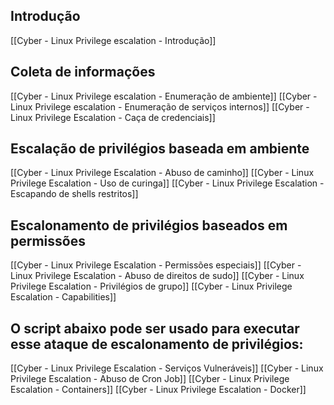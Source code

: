 ## Introdução
[[Cyber - Linux Privilege escalation - Introdução]]

## Coleta de informações
[[Cyber - Linux Privilege escalation - Enumeração de ambiente]]
[[Cyber - Linux Privilege escalation - Enumeração de serviços internos]]
[[Cyber - Linux Privilege Escalation - Caça de credenciais]]

## Escalação de privilégios baseada em ambiente
[[Cyber - Linux Privilege Escalation - Abuso de caminho]]
[[Cyber - Linux Privilege Escalation - Uso de curinga]]
[[Cyber - Linux Privilege Escalation - Escapando de shells restritos]]

## Escalonamento de privilégios baseados em permissões
[[Cyber - Linux Privilege Escalation - Permissões especiais]]
[[Cyber - Linux Privilege Escalation - Abuso de direitos de sudo]]
[[Cyber - Linux Privilege Escalation - Privilégios de grupo]]
[[Cyber - Linux Privilege Escalation - Capabilities]]

## O script abaixo pode ser usado para executar esse ataque de escalonamento de privilégios:
[[Cyber - Linux Privilege Escalation - Serviços Vulneráveis]]
[[Cyber - Linux Privilege Escalation - Abuso de Cron Job]]
[[Cyber - Linux Privilege Escalation - Containers]]
[[Cyber - Linux Privilege Escalation - Docker]]




